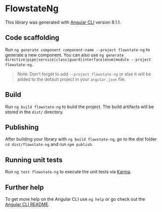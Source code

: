 # FlowstateNg

This library was generated with [Angular CLI](https://github.com/angular/angular-cli) version 8.1.1.

## Code scaffolding

Run `ng generate component component-name --project flowstate-ng` to generate a new component. You can also use `ng generate directive|pipe|service|class|guard|interface|enum|module --project flowstate-ng`.
> Note: Don't forget to add `--project flowstate-ng` or else it will be added to the default project in your `angular.json` file. 

## Build

Run `ng build flowstate-ng` to build the project. The build artifacts will be stored in the `dist/` directory.

## Publishing

After building your library with `ng build flowstate-ng`, go to the dist folder `cd dist/flowstate-ng` and run `npm publish`.

## Running unit tests

Run `ng test flowstate-ng` to execute the unit tests via [Karma](https://karma-runner.github.io).

## Further help

To get more help on the Angular CLI use `ng help` or go check out the [Angular CLI README](https://github.com/angular/angular-cli/blob/master/README.md).
